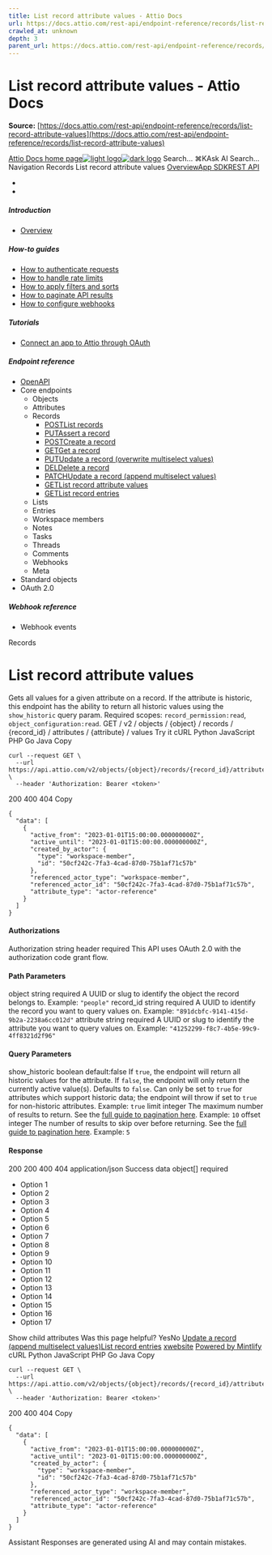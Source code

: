 ```yaml
---
title: List record attribute values - Attio Docs
url: https://docs.attio.com/rest-api/endpoint-reference/records/list-record-attribute-values
crawled_at: unknown
depth: 3
parent_url: https://docs.attio.com/rest-api/endpoint-reference/records/create-a-record
---
```


# List record attribute values - Attio Docs

**Source:** [https://docs.attio.com/rest-api/endpoint-reference/records/list-record-attribute-values](https://docs.attio.com/rest-api/endpoint-reference/records/list-record-attribute-values)

[Attio Docs home page![light logo](https://mintlify.s3.us-west-1.amazonaws.com/attio/logo/light.svg)![dark logo](https://mintlify.s3.us-west-1.amazonaws.com/attio/logo/dark.svg)](https://docs.attio.com/)
Search...
⌘KAsk AI
Search...
Navigation
Records
List record attribute values
[Overview](https://docs.attio.com/docs/overview)[App SDK](https://docs.attio.com/sdk/introduction)[REST API](https://docs.attio.com/rest-api/overview)
* [](https://build.attio.com/)
* [](https://attio.com/help)
##### Introduction
  * [Overview](https://docs.attio.com/rest-api/overview)


##### How-to guides
  * [How to authenticate requests](https://docs.attio.com/rest-api/how-to/authentication)
  * [How to handle rate limits](https://docs.attio.com/rest-api/how-to/rate-limiting)
  * [How to apply filters and sorts](https://docs.attio.com/rest-api/how-to/filtering-and-sorting)
  * [How to paginate API results](https://docs.attio.com/rest-api/how-to/pagination)
  * [How to configure webhooks](https://docs.attio.com/rest-api/how-to/webhooks)


##### Tutorials
  * [Connect an app to Attio through OAuth](https://docs.attio.com/rest-api/tutorials/connect-an-app-through-oauth)


##### Endpoint reference
  * [OpenAPI](https://docs.attio.com/rest-api/endpoint-reference/openapi)
  * Core endpoints
    * Objects
    * Attributes
    * Records
      * [POSTList records](https://docs.attio.com/rest-api/endpoint-reference/records/list-records)
      * [PUTAssert a record](https://docs.attio.com/rest-api/endpoint-reference/records/assert-a-record)
      * [POSTCreate a record](https://docs.attio.com/rest-api/endpoint-reference/records/create-a-record)
      * [GETGet a record](https://docs.attio.com/rest-api/endpoint-reference/records/get-a-record)
      * [PUTUpdate a record (overwrite multiselect values)](https://docs.attio.com/rest-api/endpoint-reference/records/update-a-record-overwrite-multiselect-values)
      * [DELDelete a record](https://docs.attio.com/rest-api/endpoint-reference/records/delete-a-record)
      * [PATCHUpdate a record (append multiselect values)](https://docs.attio.com/rest-api/endpoint-reference/records/update-a-record-append-multiselect-values)
      * [GETList record attribute values](https://docs.attio.com/rest-api/endpoint-reference/records/list-record-attribute-values)
      * [GETList record entries](https://docs.attio.com/rest-api/endpoint-reference/records/list-record-entries)
    * Lists
    * Entries
    * Workspace members
    * Notes
    * Tasks
    * Threads
    * Comments
    * Webhooks
    * Meta
  * Standard objects
  * OAuth 2.0


##### Webhook reference
  * Webhook events


Records
# List record attribute values
Gets all values for a given attribute on a record. If the attribute is historic, this endpoint has the ability to return all historic values using the `show_historic` query param.
Required scopes: `record_permission:read`, `object_configuration:read`.
GET
/
v2
/
objects
/
{object}
/
records
/
{record_id}
/
attributes
/
{attribute}
/
values
Try it
cURL
Python
JavaScript
PHP
Go
Java
Copy
```
curl --request GET \
  --url https://api.attio.com/v2/objects/{object}/records/{record_id}/attributes/{attribute}/values \
  --header 'Authorization: Bearer <token>'
```

200
400
404
Copy
```
{
  "data": [
    {
      "active_from": "2023-01-01T15:00:00.000000000Z",
      "active_until": "2023-01-01T15:00:00.000000000Z",
      "created_by_actor": {
        "type": "workspace-member",
        "id": "50cf242c-7fa3-4cad-87d0-75b1af71c57b"
      },
      "referenced_actor_type": "workspace-member",
      "referenced_actor_id": "50cf242c-7fa3-4cad-87d0-75b1af71c57b",
      "attribute_type": "actor-reference"
    }
  ]
}
```

#### Authorizations
[​](https://docs.attio.com/rest-api/endpoint-reference/records/list-record-attribute-values#authorization-authorization)
Authorization
string
header
required
This API uses OAuth 2.0 with the authorization code grant flow.
#### Path Parameters
[​](https://docs.attio.com/rest-api/endpoint-reference/records/list-record-attribute-values#parameter-object)
object
string
required
A UUID or slug to identify the object the record belongs to.
Example:
`"people"`
[​](https://docs.attio.com/rest-api/endpoint-reference/records/list-record-attribute-values#parameter-record-id)
record_id
string
required
A UUID to identify the record you want to query values on.
Example:
`"891dcbfc-9141-415d-9b2a-2238a6cc012d"`
[​](https://docs.attio.com/rest-api/endpoint-reference/records/list-record-attribute-values#parameter-attribute)
attribute
string
required
A UUID or slug to identify the attribute you want to query values on.
Example:
`"41252299-f8c7-4b5e-99c9-4ff8321d2f96"`
#### Query Parameters
[​](https://docs.attio.com/rest-api/endpoint-reference/records/list-record-attribute-values#parameter-show-historic)
show_historic
boolean
default:false
If `true`, the endpoint will return all historic values for the attribute. If `false`, the endpoint will only return the currently active value(s). Defaults to `false`. Can only be set to `true` for attributes which support historic data; the endpoint will throw if set to `true` for non-historic attributes.
Example:
`true`
[​](https://docs.attio.com/rest-api/endpoint-reference/records/list-record-attribute-values#parameter-limit)
limit
integer
The maximum number of results to return. See the [full guide to pagination here](https://docs.attio.com/rest-api/how-to/pagination).
Example:
`10`
[​](https://docs.attio.com/rest-api/endpoint-reference/records/list-record-attribute-values#parameter-offset)
offset
integer
The number of results to skip over before returning. See the [full guide to pagination here](https://docs.attio.com/rest-api/how-to/pagination).
Example:
`5`
#### Response
200
200 400 404
application/json
Success
[​](https://docs.attio.com/rest-api/endpoint-reference/records/list-record-attribute-values#response-data)
data
object[]
required
  * Option 1
  * Option 2
  * Option 3
  * Option 4
  * Option 5
  * Option 6
  * Option 7
  * Option 8
  * Option 9
  * Option 10
  * Option 11
  * Option 12
  * Option 13
  * Option 14
  * Option 15
  * Option 16
  * Option 17


Show child attributes
Was this page helpful?
YesNo
[Update a record (append multiselect values)](https://docs.attio.com/rest-api/endpoint-reference/records/update-a-record-append-multiselect-values)[List record entries](https://docs.attio.com/rest-api/endpoint-reference/records/list-record-entries)
[x](https://x.com/Attio)[website](https://attio.com)
[Powered by Mintlify](https://mintlify.com/preview-request?utm_campaign=poweredBy&utm_medium=referral&utm_source=docs.attio.com)
cURL
Python
JavaScript
PHP
Go
Java
Copy
```
curl --request GET \
  --url https://api.attio.com/v2/objects/{object}/records/{record_id}/attributes/{attribute}/values \
  --header 'Authorization: Bearer <token>'
```

200
400
404
Copy
```
{
  "data": [
    {
      "active_from": "2023-01-01T15:00:00.000000000Z",
      "active_until": "2023-01-01T15:00:00.000000000Z",
      "created_by_actor": {
        "type": "workspace-member",
        "id": "50cf242c-7fa3-4cad-87d0-75b1af71c57b"
      },
      "referenced_actor_type": "workspace-member",
      "referenced_actor_id": "50cf242c-7fa3-4cad-87d0-75b1af71c57b",
      "attribute_type": "actor-reference"
    }
  ]
}
```

Assistant
Responses are generated using AI and may contain mistakes.
